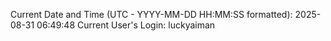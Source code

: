 Current Date and Time (UTC - YYYY-MM-DD HH:MM:SS formatted): 2025-08-31 06:49:48
Current User's Login: luckyaiman
